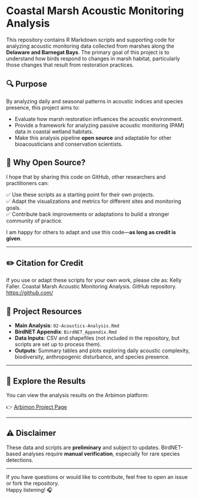 # Coastal Marsh Acoustic Monitoring Analysis
This repository contains R Markdown scripts and supporting code for analyzing acoustic monitoring data collected from marshes along the **Delaware and Barnegat Bays**. The primary goal of this project is to understand how birds respond to changes in marsh habitat, particularly those changes that result from restoration practices.

## 🔍 Purpose

By analyzing daily and seasonal patterns in acoustic indices and species presence, this project aims to:

- Evaluate how marsh restoration influences the acoustic environment.
- Provide a framework for analyzing passive acoustic monitoring (PAM) data in coastal wetland habitats.
- Make this analysis pipeline **open source** and adaptable for other bioacousticians and conservation scientists.

## 🌿 Why Open Source?

I hope that by sharing this code on GitHub, other researchers and practitioners can:

✅ Use these scripts as a starting point for their own projects.  
✅ Adapt the visualizations and metrics for different sites and monitoring goals.  
✅ Contribute back improvements or adaptations to build a stronger community of practice.

I am happy for others to adapt and use this code—**as long as credit is given**.

---

## ✏️ Citation for Credit

If you use or adapt these scripts for your own work, please cite as:
Kelly Faller. Coastal Marsh Acoustic Monitoring Analysis. GitHub repository. https://github.com/
## 📁 Project Resources

- **Main Analysis**: `02-Acoustics-Analysis.Rmd`  
- **BirdNET Appendix**: `BirdNET_Appendix.Rmd`  
- **Data Inputs**: CSV and shapefiles (not included in the repository, but scripts are set up to process them).
- **Outputs**: Summary tables and plots exploring daily acoustic complexity, biodiversity, anthropogenic disturbance, and species presence.

---

## 🔗 Explore the Results

You can view the analysis results on the Arbimon platform:

👉 [Arbimon Project Page](https://arbimon.rfcx.org/project/1697)

---

## ⚠️ Disclaimer

These data and scripts are **preliminary** and subject to updates. BirdNET-based analyses require **manual verification**, especially for rare species detections.

---

If you have questions or would like to contribute, feel free to open an issue or fork the repository.  
Happy listening! 🎧
